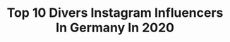 ---
title: Top 10 Divers Instagram Influencers In Germany In 2020
description: >-
  Find top divers Instagram influencers in Germany in 2020. Most popular hashtags: #love #happy #nature #beautiful.
platform: Instagram
hits: 208
text_top: Identify the most popular Instagram profiles on inBeat.
text_bottom: Our search engine has 208 Instagram influencers like this in Germany for you to collaborate.
profiles:
  - username: "kurvenrausch"
    fullname: >-
      TANJA MARFO | PLUS SIZE SISTER
    bio: >-
      💥𝐙𝐄𝐋𝐄𝐁𝐑𝐈𝐄𝐑𝐄𝐍 𝐒𝐓𝐀𝐓𝐓 𝐊𝐀𝐒𝐂𝐇𝐈𝐄𝐑𝐄𝐍💥 💌info@inside360.agency 🧡Infinity👰🏻Collection,GLAMBOX💄& Nails 💅🏻 👩🏻‍🦰 @diversity_fashion_days 🛍Shop & Sisterhood ⤵️
    location: "Germany"
    followers: 42270
    engagement: 121
    commentsToLikes: 0.055803
    id: ck13bpo9xwkiw0i19ae5r0vyp
    verified: true
    hashtags: "#countrygirl, #plussizefashion, #sundays, #selflove"
  - username: "gaymersww"
    fullname: >-
      Gaymers World Wide
    bio: >-
      👬 Featuring Gay Gamers ❤️🧡💛💚💙 🔥 Be Hot - Diversity Inc.! 😉 🖤 Be Patient 📸 Follow and use #gaymersww for a shoutout! 🕵🏻‍♂️ADMIN: @nickpastoor
    location: "Germany"
    followers: 3123
    engagement: 3338
    commentsToLikes: 0.021827
    id: ckap4tfg98sq00i78pyub4ns0
    verified: false
    hashtags: "#gaymer, #gaynerd, #nintendo, #gaygamer"
  - username: "siegismund"
    fullname: >-
      Fabian Siegismund
    bio: >-
      ALLES HIER IST WERBUNG (finden diverse deutsche Gerichte). Impressum in meinem Youtube-Kanal:
    location: "Germany"
    followers: 60014
    engagement: 533
    commentsToLikes: 0.011588
    id: ck0vx4wjbx5oa0i1956nv4fzk
    verified: true
    hashtags: "#urlaub, #teampixel, #curacao, #schnorcheln"
  - username: "kris_at_home_now"
    fullname: >-
      Kristina
    bio: >-
      The most interesting journey is the journey of life🛤️ 💞...and life is diversity ✨ Welcome to my gallery 🤗 Alepañola, based in Germany, European in 🧡
    location: "Germany"
    followers: 2091
    engagement: 6352
    commentsToLikes: 0.157983
    id: ck138b34nfdoh0i196uxyvt1a
    verified: false
    hashtags: "#espa, #holiday, #lovely, #love"
  - username: "saraychachay"
    fullname: >-
      Saray Chachay
    bio: >-
      •Just a girl born and raised in Costa Rica🦋 •Pilot, diver, biologist, model •Intent on not being in one place for too long! •Photography page:
    location: "Germany"
    followers: 27666
    engagement: 271
    commentsToLikes: 0.031910
    id: ck55liqgq1o5y0i1170atwymc
    verified: false
    hashtags: "#motivation, #cute, #photography, #costaricanmodel"
  - username: "mobile_spielecke_warendorf_"
    fullname: >-
      Mobile Spielecke 💞
    bio: >-
      💞Handmade Schmuckdesign besondere Ohrring Unikate mit diversen Details 📍Kontakt über PN & Email
    location: "Germany"
    followers: 7196
    engagement: 494
    commentsToLikes: 0.141307
    id: ckaosns78sa140i78c4dgzp64
    verified: false
    hashtags: "#beautiful, #statementearrings, #accessories, #earringswag"
  - username: "dasha_rush_official"
    fullname: >-
      Dasha Rush
    bio: >-
      Hyperactive & Neurotic, like science and art. Connecting sounds to diverse media. https://www.residentadvisor.net/features/3737
    location: "Germany"
    followers: 40860
    engagement: 201
    commentsToLikes: 0.037025
    id: ck0vyqrdw5by20i19qtunlqn9
    verified: false
    hashtags: "#dj, #rave, #ambient, #kunst"
  - username: "125ccm_family"
    fullname: >-
      125ccm Family 🇩🇪
    bio: >-
      》 Folge @125ccmfamilie Wir bauen eine rein deutschsprachige aktive Community auf! 🇩🇪 Dort erwarten dich demnächst diverse hilfreiche Formate. 💪🏻
    location: "Germany"
    followers: 11959
    engagement: 780
    commentsToLikes: 0.021406
    id: ck8taj2lyrz240j78wtk9gs0z
    verified: false
    hashtags: "#125ccmfamily, #125ccm, #125ccmfamilie, #astrastattcorona"
  - username: "janinakugel"
    fullname: >-
      Janina Kugel
    bio: >-
      Woman and mother. Passion for leadership, education, diversity & inclusion and humans in general. Former CHRO. Love for sports and fashion.
    location: "Germany"
    followers: 7977
    engagement: 736
    commentsToLikes: 0.051592
    id: ck5zs2fgkxp1e0i147lbx5oja
    verified: true
    hashtags: "#mountainlove, #summer, #family, #equality"
  - username: "marteboneschansker"
    fullname: >-
      M A R T E
    bio: >-
      ○ model @paparazzimodels/@wilhelmina.london ● I perform write and do things w audio 🎧 theatre 💐 diversity 🏕 tiny house 🗻 mama Earth 🚫 no photoshop
    location: "Germany"
    followers: 19606
    engagement: 230
    commentsToLikes: 0.022610
    id: ck6uhdevo8hbf0j71j2eeam0w
    verified: false
    hashtags: "#selfloveclub, #tapforteam, #nofilter, #paparazzimodels"
---